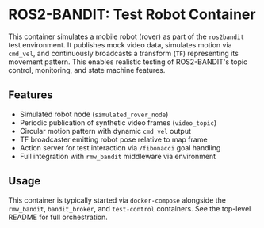 # ROS2-BANDIT: Test Robot Container

This container simulates a mobile robot (rover) as part of the `ros2bandit` test environment. It publishes mock video data, simulates motion via `cmd_vel`, and continuously broadcasts a transform (`TF`) representing its movement pattern. This enables realistic testing of ROS2-BANDIT's topic control, monitoring, and state machine features.

## Features

- Simulated robot node (`simulated_rover_node`)
- Periodic publication of synthetic video frames (`video_topic`)
- Circular motion pattern with dynamic `cmd_vel` output
- TF broadcaster emitting robot pose relative to map frame
- Action server for test interaction via `/fibonacci` goal handling
- Full integration with `rmw_bandit` middleware via environment

## Usage

This container is typically started via `docker-compose` alongside the `rmw_bandit`, `bandit_broker`, and `test-control` containers. See the top-level README for full orchestration.
